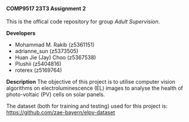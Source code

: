#### COMP9517 23T3 Assignment 2

This is the offical code repository for group *Adult Supervision*.

**Developers**
- Mohammad M. Rakib (z5361151)
- adrianne_sun (z5373505)
- Huan Jie (Jay) Choo (z5367538)
- Plushii (z5404816)
- roterex (z5169764)

**Description**
The objective of this project is to utilise computer vision algorithms on electroluminescence (EL) images to analyse the health of photo-voltaic (PV) cells on solar panels.

The dataset (both for training and testing) used for this project is: https://github.com/zae-bayern/elpv-dataset
